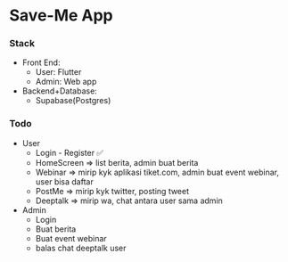# Save-Me App

### Stack
- Front End:
	- User: Flutter
	- Admin: Web app
- Backend+Database:
	- Supabase(Postgres)

### Todo
- User
	- Login - Register ✅
	- HomeScreen => list berita, admin buat berita 
	- Webinar => mirip kyk aplikasi tiket.com, admin buat event webinar, user bisa daftar
	- PostMe => mirip kyk twitter, posting tweet
	- Deeptalk => mirip wa, chat antara user sama admin
- Admin
	- Login
	- Buat berita
	- Buat event webinar
	- balas chat deeptalk user
